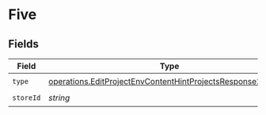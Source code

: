 # Five


## Fields

| Field                                                                                                                                      | Type                                                                                                                                       | Required                                                                                                                                   | Description                                                                                                                                |
| ------------------------------------------------------------------------------------------------------------------------------------------ | ------------------------------------------------------------------------------------------------------------------------------------------ | ------------------------------------------------------------------------------------------------------------------------------------------ | ------------------------------------------------------------------------------------------------------------------------------------------ |
| `type`                                                                                                                                     | [operations.EditProjectEnvContentHintProjectsResponse200Type](../../models/operations/editprojectenvcontenthintprojectsresponse200type.md) | :heavy_check_mark:                                                                                                                         | N/A                                                                                                                                        |
| `storeId`                                                                                                                                  | *string*                                                                                                                                   | :heavy_check_mark:                                                                                                                         | N/A                                                                                                                                        |